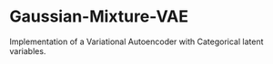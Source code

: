 # Gaussian-Mixture-VAE
Implementation of a Variational Autoencoder with Categorical latent variables.
